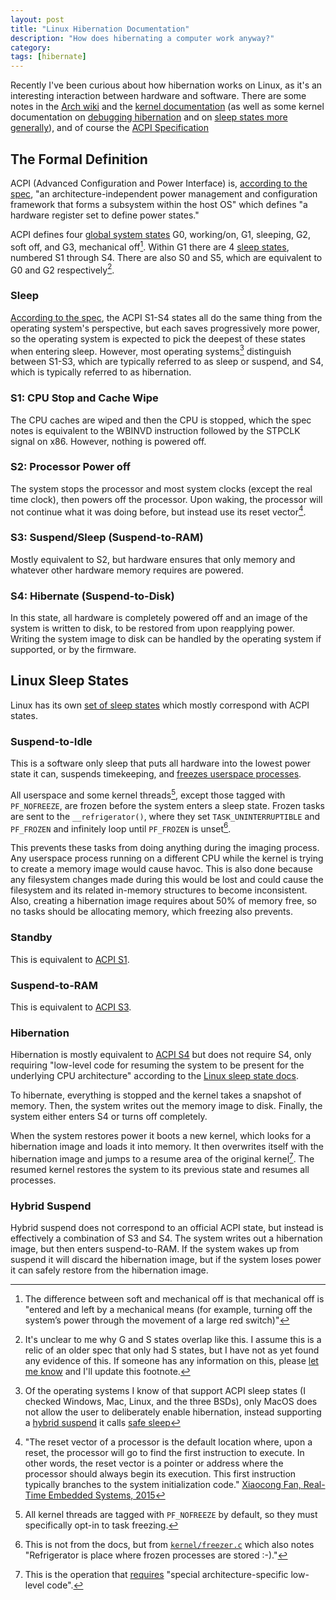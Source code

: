 ```yaml
---
layout: post
title: "Linux Hibernation Documentation"
description: "How does hibernating a computer work anyway?"
category:
tags: [hibernate]
---
```


Recently I've been curious about how hibernation works on Linux,
as it's an interesting interaction between hardware and software.
There are some notes in the [Arch wiki](https://wiki.archlinux.org/title/Power_management/Suspend_and_hibernate)
and the [kernel documentation](https://www.kernel.org/doc/html/latest/power/swsusp.html)
(as well as some kernel documentation on [debugging hibernation](https://www.kernel.org/doc/html/latest/power/basic-pm-debugging.html)
and on [sleep states more generally](https://www.kernel.org/doc/html/latest/admin-guide/pm/sleep-states.html)),
and of course the [ACPI Specification](https://uefi.org/specs/ACPI/6.4/)

## The Formal Definition
ACPI (Advanced Configuration and Power Interface) is,
[according to the spec](https://uefi.org/specs/ACPI/6.4/Frontmatter/Overview/Overview.html),
"an architecture-independent power management and configuration framework that
forms a subsystem within the host OS" which defines "a hardware register set to
define power states."

ACPI defines four [global system states](https://uefi.org/specs/ACPI/6.4/02_Definition_of_Terms/Definition_of_Terms.html#global-system-state-definitions)
G0, working/on, G1, sleeping, G2, soft off, and G3, mechanical off[^mechoff].
Within G1 there are 4 [sleep states](https://uefi.org/specs/ACPI/6.4/16_Waking_and_Sleeping/sleeping-states.html),
numbered S1 through S4.
There are also S0 and S5, which are equivalent to G0 and G2 respectively[^gstates].

[^mechoff]: The difference between soft and mechanical off is that mechanical off is "entered and left by a mechanical means (for example, turning off the system’s power through the movement of a large red switch)"

[^gstates]: It's unclear to me why G and S states overlap like this. I assume this is a relic of an older spec that only had S states, but I have not as yet found any evidence of this. If someone has any information on this, please [let me know](mailto:hibernate@tookmund.com) and I'll update this footnote.

### Sleep
[According to the spec](https://uefi.org/specs/ACPI/6.4/16_Waking_and_Sleeping/sleeping-states.html),
the ACPI S1-S4 states all do the same thing from the operating system's perspective, but each saves progressively more power,
so the operating system is expected to pick the deepest of these states when entering sleep.
However, most operating systems[^machibernate] distinguish between S1-S3, which are typically referred to as sleep or suspend,
and S4, which is typically referred to as hibernation.

[^machibernate]: Of the operating systems I know of that support ACPI sleep states (I checked Windows, Mac, Linux, and the three BSDs[^netbsd]), only MacOS does not allow the user to deliberately enable hibernation, instead supporting a [hybrid suspend](#hybrid-suspend) it calls [safe sleep](https://support.apple.com/guide/mac-help/what-is-safe-sleep-mh10328/mac)

[^netbsd]: Interestingly NetBSD has a setting to enable hibernation, but [does not actually support hibernation](https://www.netbsd.org/docs/guide/en/chap-power.html#chap-power-acpi-sleep-states)

### S1: CPU Stop and Cache Wipe
The CPU caches are wiped and then the CPU is stopped, which the spec notes is equivalent to the WBINVD instruction followed by
the STPCLK signal on x86.
However, nothing is powered off.

### S2: Processor Power off
The system stops the processor and most system clocks (except the real time clock),
then powers off the processor.
Upon waking, the processor will not continue what it was doing before, but instead use its reset vector[^resetvector].

[^resetvector]: "The reset vector of a processor is the default location where, upon a reset, the processor will go to find the first instruction to execute. In other words, the reset vector is a pointer or address where the processor should always begin its execution. This first instruction typically branches to the system initialization code." [Xiaocong Fan, Real-Time Embedded Systems, 2015](https://www.sciencedirect.com/topics/engineering/reset-vector)

### S3: Suspend/Sleep (Suspend-to-RAM)
Mostly equivalent to S2, but hardware ensures that only memory and whatever other hardware memory requires are powered.

### S4: Hibernate (Suspend-to-Disk)
In this state, all hardware is completely powered off and an image of the system is written to disk,
to be restored from upon reapplying power.
Writing the system image to disk can be handled by the operating system if supported, or by the firmware.

## Linux Sleep States
Linux has its own [set of sleep states](https://www.kernel.org/doc/html/latest/admin-guide/pm/sleep-states.html)
which mostly correspond with ACPI states.

### Suspend-to-Idle
This is a software only sleep that puts all hardware into the lowest power state it can, suspends timekeeping,
and [freezes userspace processes](https://www.kernel.org/doc/html/latest/power/freezing-of-tasks.html).

All userspace and some kernel threads[^kernelnofreeze], except those tagged with `PF_NOFREEZE`,
are frozen before the system enters a sleep state.
Frozen tasks are sent to the `__refrigerator()`, where they set `TASK_UNINTERRUPTIBLE` and
`PF_FROZEN` and infinitely loop until `PF_FROZEN` is unset[^freezer].

This prevents these tasks from doing anything during the imaging process.
Any userspace process running on a different CPU while the kernel is trying to create a memory image would cause havoc.
This is also done because any filesystem changes made during this would be lost and could cause the filesystem and its related
in-memory structures to become inconsistent.
Also, creating a hibernation image requires about 50% of memory free, so no tasks should be allocating memory,
which freezing also prevents.

[^kernelnofreeze]: All kernel threads are tagged with `PF_NOFREEZE` by default, so they must specifically opt-in to task freezing.

[^freezer]: This is not from the docs, but from [`kernel/freezer.c`](https://git.kernel.org/pub/scm/linux/kernel/git/torvalds/linux.git/tree/kernel/freezer.c?h=v5.15&id=8bb7eca972ad531c9b149c0a51ab43a417385813#n55) which also notes "Refrigerator is place where frozen processes are stored :-)."

### Standby
This is equivalent to [ACPI S1](#s1-cpu-stop-and-cache-wipe).

### Suspend-to-RAM
This is equivalent to [ACPI S3](#s3-suspendsleep-suspend-to-ram).

### Hibernation
Hibernation is mostly equivalent to [ACPI S4](#s4-hibernate-suspend-to-disk)
but does not require S4, only requiring "low-level code for resuming the system to be present for the underlying CPU architecture"
according to the [Linux sleep state docs](https://www.kernel.org/doc/html/latest/admin-guide/pm/sleep-states.html#hibernation).

To hibernate, everything is stopped and the kernel takes a snapshot of memory.
Then, the system writes out the memory image to disk.
Finally, the system either enters S4 or turns off completely.

When the system restores power it boots a new kernel, which looks for a hibernation image and loads it into memory.
It then overwrites itself with the hibernation image and jumps to a resume area of the original kernel[^lowlevelresume].
The resumed kernel restores the system to its previous state and resumes all processes.

[^lowlevelresume]: This is the operation that [requires](https://www.kernel.org/doc/html/latest/admin-guide/pm/sleep-states.html#hibernation) "special architecture-specific low-level code".

### Hybrid Suspend
Hybrid suspend does not correspond to an official ACPI state, but instead is effectively a combination
of S3 and S4.
The system writes out a hibernation image, but then enters suspend-to-RAM. 
If the system wakes up from suspend it will discard the hibernation image,
but if the system loses power it can safely restore from the hibernation image.
